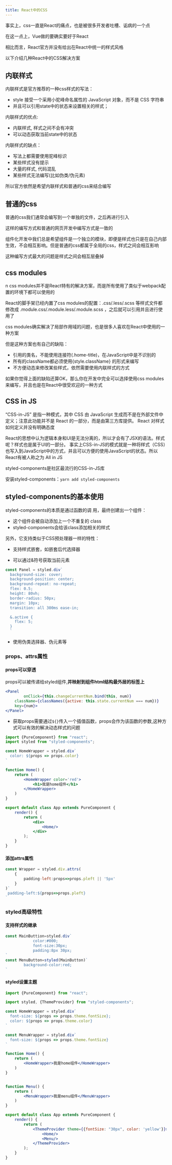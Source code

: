 ```yaml
---
title: React中的CSS
---
```


事实上，css一直是React的痛点，也是被很多开发者吐槽、诟病的一个点

在这一点上，Vue做的要确实要好于React

相比而言，React官方并没有给出在React中统一的样式风格

以下介绍几种React中的CSS解决方案

## 内联样式

内联样式是官方推荐的一种css样式的写法：

- style 接受一个采用小驼峰命名属性的 JavaScript 对象，而不是 CSS 字符串 
-  并且可以引用state中的状态来设置相关的样式；

内联样式的优点:

- 内联样式, 样式之间不会有冲突 
- 可以动态获取当前state中的状态

 内联样式的缺点：

- 写法上都需要使用驼峰标识 
- 某些样式没有提示 
- 大量的样式, 代码混乱 
- 某些样式无法编写(比如伪类/伪元素)

所以官方依然是希望内联样式和普通的css来结合编写

## 普通的css

普通的css我们通常会编写到一个单独的文件，之后再进行引入

这样的编写方式和普通的网页开发中编写方式是一致的

组件化开发中我们总是希望组件是一个独立的模块，即便是样式也只是在自己内部生效，不会相互影响。但是普通的css都属于全局的css，样式之间会相互影响

这种编写方式最大的问题是样式之间会相互层叠掉

## css modules

n css modules并不是React特有的解决方案，而是所有使用了类似于webpack配置的环境下都可以使用的 

React的脚手架已经内置了css modules的配置：.css/.less/.scss 等样式文件都修改成 .module.css/.module.less/.module.scss ，之后就可以引用并且进行使用了

css modules确实解决了局部作用域的问题，也是很多人喜欢在React中使用的一种方案

但是这种方案也有自己的缺陷：

- 引用的类名，不能使用连接符(.home-title)，在JavaScript中是不识别的 
-  所有的className都必须使用{style.className} 的形式来编写
- 不方便动态来修改某些样式，依然需要使用内联样式的方式

 如果你觉得上面的缺陷还算OK，那么你在开发中完全可以选择使用css modules来编写，并且也是在React中很受欢迎的一种方式

## CSS in JS

“CSS-in-JS” 是指一种模式，其中 CSS 由 JavaScript 生成而不是在外部文件中定义；注意此功能并不是 React 的一部分，而是由第三方库提供。 React 对样式如何定义并没有明确态度

React的思想中认为逻辑本身和UI是无法分离的，所以才会有了JSX的语法。样式呢？样式也是属于UI的一部分。 事实上CSS-in-JS的模式就是一种将样式（CSS）也写入到JavaScript中的方式，并且可以方便的使用JavaScript的状态。所以React有被人称之为 All in JS

styled-components是社区最流行的CSS-in-JS库

安装styled-components：`yarn add styled-components`

 ## styled-components的基本使用

styled-components的本质是通过函数的调 用，最终创建出一个组件： 

- 这个组件会被自动添加上一个不重复的 class
-  styled-components会给该class添加相关的样式

另外，它支持类似于CSS预处理器一样的特性： 

- 支持样式嵌套，如嵌套后代选择器 

- 可以通过&符号获取当前元素

```jsx
const Panel = styled.div`
  background-size: cover;
  background-position: center;
  background-repeat: no-repeat;
  flex: 0.5;
  height: 80vh;
  border-radius: 50px;
  margin: 10px;
  transition: all 300ms ease-in;

  &.active {
    flex: 5;
  }
  `
```

- 使用伪类选择器、伪元素等

### props、attrs属性

#### props可以穿透

props可以被传递给styled组件,**并映射到组件html结构最外层的标签上**

```jsx
<Panel
		onClick={this.changeCurrentNum.bind(this, num)}
    className={classNames({active: this.state.currentNum === num})}
    key={num}>
</Panel>
```

- 获取props需要通过`${}`传入一个插值函数，props会作为该函数的参数,这种方式可以有效的解决动态样式的问题

```jsx
import {PureComponent} from "react";
import styled from "styled-components";

const HomeWrapper = styled.div`
  color: ${props => props.color}
`

function Home() {
    return (
        <HomeWrapper color='red'>
            <h1>我是home组件</h1>
        </HomeWrapper>
    )
}

export default class App extends PureComponent {
    render() {
        return (
            <div>
                <Home/>
            </div>
        );
    }
}
```

#### 添加attrs属性

```jsx
const Wrapper = styled.div.attrs(
    {
        padding-left:props=>props.pleft || '5px'
    }
)`
 padding-left:${props=>props.pleft}
`
```

### styled高级特性

#### 支持样式的继承

```jsx
const MainButtion=styled.div`
			color:#000;
			font-size:30px;
			padding:8px 30px;
`
const MenuButton=styled(MainButton)`
		background-color:red;
`
```

#### styled设置主题

```jsx
import {PureComponent} from "react";

import styled, {ThemeProvider} from "styled-components";

const HomeWrapper = styled.div`
  font-size: ${props => props.theme.fontSize};
  color: ${props => props.theme.color}
`

const MenuWrapper = styled.div`
  font-size: ${props => props.theme.fontSize}
`

function Home() {
    return (
        <HomeWrapper>我是home组件</HomeWrapper>
    )
}


function Menu() {
    return (
        <MenuWrapper>我是menu组件</MenuWrapper>
    )
}

export default class App extends PureComponent {
    render() {
        return (
            <ThemeProvider theme={{fontSize: "30px", color: 'yellow'}}>
                <Home/>
                <Menu/>
            </ThemeProvider>
        );
    }
}
```

